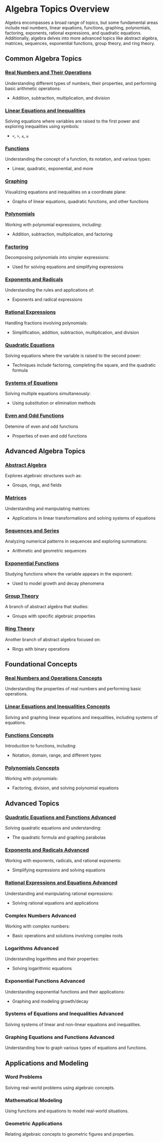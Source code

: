# Algebra Topics Overview
Algebra encompasses a broad range of topics, but some fundamental areas include real numbers, linear equations, functions, graphing, polynomials, factoring, exponents, rational expressions, and quadratic equations. Additionally, algebra delves into more advanced topics like abstract algebra, matrices, sequences, exponential functions, group theory, and ring theory.

## Common Algebra Topics

### [Real Numbers and Their Operations](./Real_Numbers_and_Their_Operations.ipynb)
Understanding different types of numbers, their properties, and performing basic arithmetic operations:
- Addition, subtraction, multiplication, and division

### [Linear Equations and Inequalities](./Linear_Equations_and_Inequalities.ipynb)
Solving equations where variables are raised to the first power and exploring inequalities using symbols:
- `<`, `>`, `≤`, `≥`

### [Functions](./Functions.ipynb)
Understanding the concept of a function, its notation, and various types:
- Linear, quadratic, exponential, and more

### [Graphing](./Graphing.ipynb)
Visualizing equations and inequalities on a coordinate plane:
- Graphs of linear equations, quadratic functions, and other functions

### [Polynomials](./Polynomials.ipynb)
Working with polynomial expressions, including:
- Addition, subtraction, multiplication, and factoring

### [Factoring](./Factoring.ipynb)
Decomposing polynomials into simpler expressions:
- Used for solving equations and simplifying expressions

### [Exponents and Radicals](./Exponents_and_Radicals.ipynb)
Understanding the rules and applications of:
- Exponents and radical expressions

### [Rational Expressions](./Rational_Expressions.ipynb)
Handling fractions involving polynomials:
- Simplification, addition, subtraction, multiplication, and division

### [Quadratic Equations](./Quadratic_Equations.ipynb)
Solving equations where the variable is raised to the second power:
- Techniques include factoring, completing the square, and the quadratic formula

### [Systems of Equations](./Systems_of_Equations.ipynb)
Solving multiple equations simultaneously:
- Using substitution or elimination methods

### [Even and Odd Functions](./Even_and_Odd_Functions.ipynb) 
Detemine of even and odd functions
- Properties of even and odd functions

## Advanced Algebra Topics

### [Abstract Algebra](./Abstract_Algebra.ipynb)
Explores algebraic structures such as:
- Groups, rings, and fields

### [Matrices](./Matrices.ipynb)
Understanding and manipulating matrices:
- Applications in linear transformations and solving systems of equations

### [Sequences and Series](./Sequences_and_Series.ipynb)
Analyzing numerical patterns in sequences and exploring summations:
- Arithmetic and geometric sequences

### [Exponential Functions](./Exponential_Functions.ipynb)
Studying functions where the variable appears in the exponent:
- Used to model growth and decay phenomena

### [Group Theory](./Group_Theory.ipynb)
A branch of abstract algebra that studies:
- Groups with specific algebraic properties

### [Ring Theory](./Ring_Theory.ipynb)
Another branch of abstract algebra focused on:
- Rings with binary operations

## Foundational Concepts

### [Real Numbers and Operations Concepts](./Real_Numbers_and_Operations_Concepts.ipynb)
Understanding the properties of real numbers and performing basic operations.

### [Linear Equations and Inequalities Concepts](./Linear_Equations_and_Inequalities_Concepts.ipynb)
Solving and graphing linear equations and inequalities, including systems of equations.

### [Functions Concepts](./Functions_Concepts.ipynb)
Introduction to functions, including:
- Notation, domain, range, and different types

### [Polynomials Concepts](./Polynomials_Concepts.ipynb)
Working with polynomials:
- Factoring, division, and solving polynomial equations

## Advanced Topics

### [Quadratic Equations and Functions Advanced](./Quadratic_Equations_and_Functions_Advanced.ipynb)
Solving quadratic equations and understanding:
- The quadratic formula and graphing parabolas

### [Exponents and Radicals Advanced](./Exponents_and_Radicals_Advanced.ipynb)
Working with exponents, radicals, and rational exponents:
- Simplifying expressions and solving equations

### [Rational Expressions and Equations Advanced](./Rational_Expressions_and_Equations_Advanced.ipynb)
Understanding and manipulating rational expressions:
- Solving rational equations and applications

### Complex Numbers Advanced
Working with complex numbers:
- Basic operations and solutions involving complex roots

### Logarithms Advanced
Understanding logarithms and their properties:
- Solving logarithmic equations

### Exponential Functions Advanced
Understanding exponential functions and their applications:
- Graphing and modeling growth/decay

### Systems of Equations and Inequalities Advanced
Solving systems of linear and non-linear equations and inequalities.

### Graphing Equations and Functions Advanced
Understanding how to graph various types of equations and functions.

## Applications and Modeling

### Word Problems
Solving real-world problems using algebraic concepts.

### Mathematical Modeling
Using functions and equations to model real-world situations.

### Geometric Applications
Relating algebraic concepts to geometric figures and properties.
